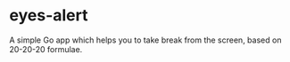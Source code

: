 # eyes-alert
A simple Go app which helps you to take break from the screen, based on 20-20-20 formulae.
